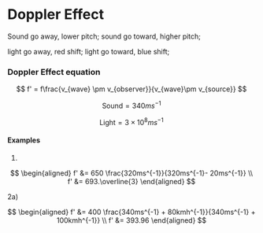 # Doppler Effect

Sound go away, lower pitch;
sound go toward, higher pitch;

light go away, red shift;
light go toward, blue shift;

### Doppler Effect equation
$$
f' = f\frac{v_{wave} \pm v_{observer}}{v_{wave}\pm v_{source}}
$$

$$
\text{Sound} = 340ms^{-1}
$$

$$
\text{Light} = 3\times10^8ms^{-1}
$$

#### Examples
1)

$$
\begin{aligned}
f' &= 650 \frac{320ms^{-1}}{320ms^{-1}- 20ms^{-1}} \\
f' &= 693.\overline{3}
\end{aligned}
$$

2a)

$$
\begin{aligned}
f' &= 400 \frac{340ms^{-1} + 80kmh^{-1}}{340ms^{-1} + 100kmh^{-1}} \\
f' &= 393.96
\end{aligned}
$$